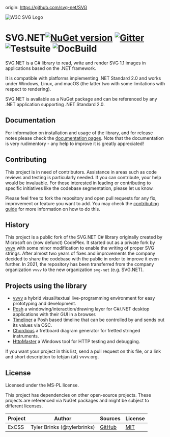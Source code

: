 origin: https://github.com/svg-net/SVG

![W3C SVG Logo](https://www.w3.org/Icons/SVG/svg-logo-v.png)
# SVG.NET[![NuGet version](https://badge.fury.io/nu/svg.svg)](https://badge.fury.io/nu/svg) [![Gitter](https://badges.gitter.im/vvvv/SVG.svg)](https://gitter.im/vvvv/SVG?utm_source=badge&utm_medium=badge&utm_campaign=pr-badge) ![Testsuite](https://github.com/svg-net/SVG/workflows/Testsuite/badge.svg?branch=master) ![DocBuild](https://github.com/svg-net/SVG/workflows/DocBuild/badge.svg?branch=master)

SVG.NET is a C# library to read, write and render SVG 1.1 images in applications based on the .NET framework.

It is compatible with platforms implementing .NET Standard 2.0 and works under Windows, Linux, and macOS
(the latter two with some limitations with respect to rendering).

SVG.NET is available as a NuGet package and can be referenced by any .NET application supporting .NET Standard 2.0.

## Documentation
For information on installation and usage of the library, and for release notes please check the [documentation pages](https://svg-net.github.io/SVG/).
Note that the documentation is very rudimentory - any help to improve it is greatly appreciated!

## Contributing
This project is in need of contributors.
Assistance in areas such as code reviews and testing is particularly needed. 
If you can contribute, your help would be invaluable.
For those interested in leading or contributing to specific initiatives like the codebase segmentation, please let us know.

Please feel free to fork the repository and open pull requests for any fix, improvement or feature you want to add.
You may check the [contributing guide](https://github.com/svg-net/SVG/blob/master/CONTRIBUTING.md) for more information on how to do this. 

## History
This project is a public fork of the SVG.NET C# library originally created by Microsoft on (now defunct) CodePlex. 
It started out as a private fork by [vvvv](https://vvvv.org) with some minor modification to enable the writing of proper SVG strings.
After almost two years of fixes and improvements the company decided to share the codebase with the public in order to improve it even further.
In 2021, the repository has been transferred from the company organization `vvvv` to the new organization `svg-net` (e.g. SVG.NET). 

## Projects using the library

* [vvvv](https://vvvv.org) a hybrid visual/textual live-programming environment for easy prototyping and development.
* [Posh](https://github.com/vvvv/Posh) a windowing/interaction/drawing layer for C#/.NET desktop applications with their GUI in a browser. 
* [Timeliner](https://github.com/vvvv/Timeliner) a Posh based timeline that can be controlled by and sends out its values via OSC.
* [Chordious](https://chordious.com) a fretboard diagram generator for fretted stringed instruments.
* [HttpMaster](https://www.httpmaster.net) a Windows tool for HTTP testing and debugging.

If you want your project in this list, send a pull request on this file, or a link and short description to tebjan (at) vvvv.org.

## License
Licensed under the MS-PL license.

This project has dependencies on other open-source projects. These projects are referenced via NuGet packages and might be subject to different licenses.

|Project|Author|Sources|License|
|--------|-----|---|---------|
|ExCSS|Tyler Brinks (@tylerbrinks)|[GitHub](https://github.com/TylerBrinks/ExCSS)|[MIT](https://github.com/TylerBrinks/ExCSS/blob/master/license.txt)|
